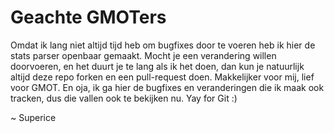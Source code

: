 Geachte GMOTers
===============

Omdat ik lang niet altijd tijd heb om bugfixes door te voeren heb ik hier de stats parser openbaar gemaakt. Mocht je een verandering willen doorvoeren, en het duurt je te lang als ik het doen, dan kun je natuurlijk altijd deze repo forken en een pull-request doen. Makkelijker voor mij, lief voor GMOT. En oja, ik ga hier de bugfixes en veranderingen die ik maak ook tracken, dus die vallen ook te bekijken nu. Yay for Git :)

~ Superice
